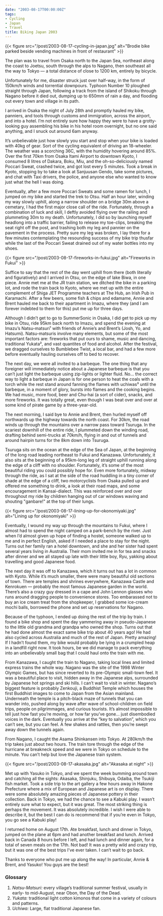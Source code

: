 ```yaml
---
date: "2003-08-17T00:00:00Z"
tags:
- Cycling
- Japan
- Travel
title: Biking Japan 2003
---
```


{{< figure src="/post/2003-08-17-cycling-in-japan.jpg"
    alt="Brodie bike parked beside vending machines in front of restaurant" >}}

The plan was to travel from Osaka north to the Japan Sea, northeast along the
coast to Joetsu, south through the alps to Nagano, then southeast all the way
to Tokyo — a total distance of close to 1200 km, entirely by bicycle.<!--more-->

Unfortunately for me, disaster struck just over half-way, in the form of
150km/h winds and torrential downpours. Typhoon Number 10 ploughed straight
through Japan, following a track from the island of Shikoku through Nagano
before it died out, dumping up to 650mm of rain a day, and flooding out every
town and village in its path.

I arrived in Osaka the night of July 28th and promptly hauled my bike,
panniers, and tools through customs and immigration, across the airport, and
into a hotel. I’m not entirely sure how happy they were to have a
grotty-looking guy assembling his bike in his hotel room overnight, but no one
said anything, and I snuck out around 6am anyway.

It’s unbelievable just how slowly you start and stop when your bike is loaded
with 40kg of gear. Sort of the cycling equivalent of driving an 18-wheeler. The
weather was a scorching 36C, with the humidity hovering around 85%. Over the
first 70km from Osaka Itami Airport to downtown Kyoto, I consumed 8 litres of
Dakara, Boku, Miu, and the oh-so-deliciously named Poccari Sweat, crashed
twice, and got lost every 5 minutes. Took a break in Kyoto, stopping by to take
a look at Sanjuusan Gendo, take some pictures, and chat with Taxi drivers, the
police, and anyone else who wanted to know just what the hell I was doing.

Eventually, after a few more Poccari Sweats and some ramen for lunch, I jumped
on my bike and started the trek to Otsu. Half an hour later, winding my way
slowly uphill, along a narrow shoulder on a bridge 30m above a cemetary, I had
the first major close call of the ride. Fortunately, through a combination of
luck and skill, I deftly avoided flying over the railing and plummeting 30m to
my death. Unfortunately, I did so by launching myself headlong into a traffic
barrier, failing to release my toe-clips, breaking the seat right off the post,
and trashing both my leg and pannier on the pavement in the process. Pretty
sure my leg was broken, I lay there for a few minutes contemplating the
resounding success of my bike trip thusfar while the last of the Poccari Sweat
drained out of my water bottles into my shoes.

{{< figure src="/post/2003-08-17-fireworks-in-fukui.jpg"
    alt="Fireworks in Fukui" >}}

Suffice to say that the rest of the day went uphill from there (both literally
and figuratively) and I arrived in Otsu, on the edge of lake Biwa, in one
piece. Annie met me at the JR train station, we ditched the bike in a parking
lot, and rode the train back to Kyoto, where we met up with the entire
complement of Shiga JET Programme teachers at The Hub, an Irish Pub in
Karamachi. After a few beers, some fish & chips and edamame, Annie and Brent
hauled me back to their apartment in Imazu, where they (and I am forever
indebted to them for this) put me up for three days.

Although I didn’t get to go to SummerSonic in Osaka, I did get to pick up my
bike in Otsu, ride 95km back north to Imazu, and spend the evening at Imazu’s
Natsu-matsuri¹ with friends of Annie’s and Brent’s (Josh, Yo, and Hatsumi).
Natsu-matsuris involve many elements, but some of the most important factors
are: fireworks that put ours to shame, music and dancing, traditional Yukata²,
and vast quantites of food and alcohol. After the festival, we dragged
ourselves to Bumblebee Twist, a local bar, and had a few more before eventually
hauling ourselves off to bed to recover.

The next day, we were all invited to a barbeque. The one thing that any
foreigner will immediately notice about a Japanese barbeque is that you can’t
just light the barbeque using zip-lights or lighter fluid. No... the correct
way to light a barbeque in Japan is for one person to heat the coals with a
torch while the rest stand around fanning the flames with uchiwas³ until the
barbeque, in a moment of glory, bursts into flames and the cooking begins. We
had music, more food, beer and Chu-hai (a sort of cider), snacks, and more
fireworks. It was totally great, even though I was beat over and over at some
kind of pirate game by a three-year-old.

The next morning, I said bye to Annie and Brent, then hurled myself off
northwards up the highway towards the north coast. For 30km, the road winds up
through the mountains over a narrow pass toward Tsuruga. In the scariest
downhill of the entire ride, I plummeted down the winding road, drafting behind
semi-trucks at 70km/h, flying in and out of tunnels and around hairpin turns
for the 8km down into Tsuruga.

Tsuruga sits on the ocean at the edge of the Sea of Japan, at the beginning of
the long road leading northeast to Fukui and Kanazawa. Unfortunately, it also
sits at the beginning of a 95km-long leg of straight uphill running along the
edge of a cliff with no shoulder. Fortunately, it’s some of the most beautiful
riding you could possibly hope for. Even more fortunately, midway through the
ride, as I sat at the side of the road huddling in a tiny corner of shade at
the edge of a cliff, two motorcyclists from Osaka pulled up and offered me
something to drink, a look at their road maps, and some encouragement in
Kansai-dialect. This was reinforced over and over throughout my ride by
children hanging out of car windows waving and shouting "ganbare!" at the top
of their lungs.

{{< figure src="/post/2003-08-17-lining-up-for-okonomiyaki.jpg"
    alt="Lining up for okonomiyaki" >}}

Eventually, I wound my way up through the mountains to Fukui, where I almost
had to spend the night camped on a park-bench by the river. Just when I’d
almost given up hope of finding a hostel, someone walked up to me and in
perfect English, asked if I needed a place to stay for the night. Turns out her
family ran a hotel downtown, and she and her sister had spent several years
living in Australia. Their mom invited me in for tea and snacks after dinner
and we all stayed up late with their little boy, Ryu, yakking about travelling
and good Japanese food.

The next day it was off to Kanazawa, which it turns out has a lot in common
with Kyoto. While it’s much smaller, there were many beautiful old sections of
town. There are temples and shrines everywhere, Kanazawa Castle and Kenrokuen —
probably the most famous Japanese garden in the world. There’s also a crazy guy
dressed in a cape and John Lennon glasses who runs around dragging people to
convenience stores. Too embarassed not to buy an ice cream treat from the
shopkeeper, I grabbed some ice-cream mochi balls, borrowed the phone and set up
reservations for Nagano.

Because of the typhoon, I ended up doing the rest of the trip by train. I found
a bike shop and spent the day yammering away in pseudo-Japanese to the little
old grandma and grandpa who owned the shop. Turns out that he had done almost
the exact same bike trip about 40 years ago! He had also cycled across
Australia and much of the rest of Japan. Pretty amazing! If I hadn’t found
them, my bike would probably be lying in a crumpled heap in a landfill right
now. It took hours, be we did manage to pack everything into an unbelievably
small bag that I could haul onto the train with me.

From Kanazawa, I caught the train to Nagano, taking local lines and limited
express trains the whole way. Nagano was the site of the 1998 Winter Olympic
Games, but has since reverted to its pre-Olympic small-town feel. It was a
beautiful place to visit, hidden away in the Japanese alps, surrounded by
Japanese hot springs and ski hills. I can’t wait to visit in winter. Nagano’s
biggest feature is probably Zenkouji, a Buddhist Temple which houses the first
Buddhist images to come to Japan from the Asian mainland. Underneath the temple
is a pitch-black maze of tunnels that you can wander into, pushed along by wave
after wave of school-children on field trips, people on pilgrimmages, and
curious tourists. It’s almost impossible to tell just how fast you’re moving,
or how far you’ve gone... just disembodied voices in the dark. Eventually you
arrive at the “key to salvation”, which you can’t see, but you can feel. A few
shakes and rattles, then you’re swept away down the tunnels again.

From Nagano, I caught the Asama Shinkansen into Tokyo. At 280km/h the trip
takes just about two hours. The train tore through the edge of the hurricane at
breakneck speed and we were in Tokyo on schedule to the minute. You can’t help
but love the Japanese train system.

{{< figure src="/post/2003-08-17-akasaka.jpg" alt="Akasaka at night" >}}

Met up with Yasuko in Tokyo, and we spent the week bumming around town and
catching all the sights: Akasaka, Shinjuku, Shibuya, Odaiba, the Tsukiji fish
market. Took a side trip to the art gallery a few hours away in Hakone
Prefecture where a mix of European and Japanese art is on display. There were
some absolutely amazing pieces of Japanese pottery in their collection. Back in
Tokyo, we had the chance to see a Kabuki play. I wasn’t entirely sure what to
expect, but it was great. The most striking thing is perhaps the movement. It
was absolutely incredible. I wish I were able to describe it, but the best I
can do is recommend that if you’re even in Tokyo, you go see a Kabuki play!

I returned home on August 17th. Ate breakfast, lunch and dinner in Tokyo,
jumped on the plane at 6pm and had another breakfast and lunch. Arrived back in
Canada 8 hours before I left, and had lunch and dinner again, for a total of
seven meals on the 17th. Not bad! It was a pretty wild and crazy trip, but it
was one of the best trips I’ve ever taken. I can’t wait to go back.

Thanks to everyone who put me up along the way! In particular, Annie & Brent,
and Yasuko! You guys are the best!

### Glossary

1. *Natsu-Matsuri:* every village’s traditional summer festival, usually in
   early- to mid-August, near Obon, the Day of the Dead.
1. *Yukata:* traditional light cotton kimonos that come in a variety of colours
   and patterns.
1. *Uchiwa:* Large, flat traditional Japanese fan.
